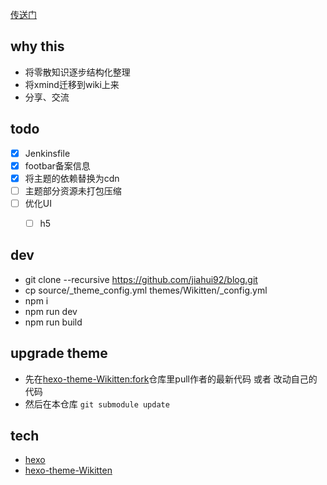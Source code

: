 
[传送门](https://guangjun.club)

## why this
* 将零散知识逐步结构化整理
* 将xmind迁移到wiki上来
* 分享、交流


## todo
* [x] Jenkinsfile
* [x] footbar备案信息
* [x] 将主题的依赖替换为cdn
* [ ] 主题部分资源未打包压缩
* [ ] 优化UI
  * [ ] h5


## dev
* git clone --recursive https://github.com/jiahui92/blog.git
* cp source/_theme_config.yml themes/Wikitten/_config.yml
* npm i
* npm run dev
* npm run build

## upgrade theme
* 先在[hexo-theme-Wikitten:fork](https://github.com/jiahui92/hexo-theme-Wikitten)仓库里pull作者的最新代码 或者 改动自己的代码
* 然后在本仓库 `git submodule update`


## tech
* [hexo](https://hexo.io/)
* [hexo-theme-Wikitten](https://github.com/zthxxx/hexo-theme-Wikitten)
